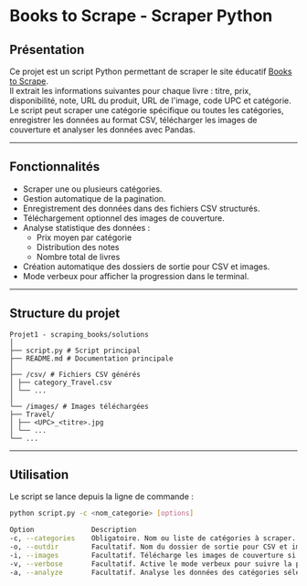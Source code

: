# Books to Scrape - Scraper Python

## Présentation

Ce projet est un script Python permettant de scraper le site éducatif [Books to Scrape](https://books.toscrape.com/).  
Il extrait les informations suivantes pour chaque livre : titre, prix, disponibilité, note, URL du produit, URL de l'image, code UPC et catégorie.  
Le script peut scraper une catégorie spécifique ou toutes les catégories, enregistrer les données au format CSV, télécharger les images de couverture et analyser les données avec Pandas.

---

## Fonctionnalités

- Scraper une ou plusieurs catégories.
- Gestion automatique de la pagination.
- Enregistrement des données dans des fichiers CSV structurés.
- Téléchargement optionnel des images de couverture.
- Analyse statistique des données :
  - Prix moyen par catégorie
  - Distribution des notes
  - Nombre total de livres
- Création automatique des dossiers de sortie pour CSV et images.
- Mode verbeux pour afficher la progression dans le terminal.

---

## Structure du projet
```
Projet1 - scraping_books/solutions
│
├── script.py # Script principal
├── README.md # Documentation principale
│
├── /csv/ # Fichiers CSV générés
│ ├── category_Travel.csv
│ └── ...
│
└── /images/ # Images téléchargées
├── Travel/
│ ├── <UPC>_<titre>.jpg
│ └── ...
└── ...
```

---

## Utilisation

Le script se lance depuis la ligne de commande :

```bash
python script.py -c <nom_categorie> [options]

Option	            Description
-c, --categories	Obligatoire. Nom ou liste de catégories à scraper. Utilisez "All" pour tout scraper.
-o, --outdir	    Facultatif. Nom du dossier de sortie pour CSV et images.
-i, --images	    Facultatif. Télécharge les images de couverture si présent.
-v, --verbose	    Facultatif. Active le mode verbeux pour suivre la progression.
-a, --analyze       Facultatif. Analyse les données des catégories sélectionnées avec Pandas et affiche: prix moyen, distribution des notes et nombre total de livres.
```

